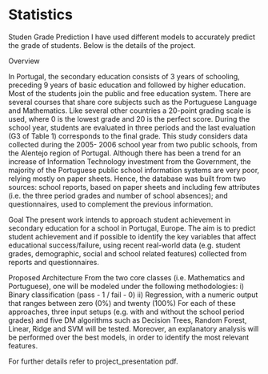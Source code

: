 # Statistics
Studen Grade Prediction
I have used different models to accurately predict the grade of students. Below is the details of the project.

Overview

In Portugal, the secondary education consists of 3 years of schooling, preceding 9 years of
basic education and followed by higher education. Most of the students join the public and free
education system. There are several courses that share core subjects such as the Portuguese
Language and Mathematics. Like several other countries a 20-point grading scale is used,
where 0 is the lowest grade and 20 is the perfect score. During the school year, students are
evaluated in three periods and the last evaluation (G3 of Table 1) corresponds to the final grade.
This study considers data collected during the 2005- 2006 school year from two public schools,
from the Alentejo region of Portugal. Although there has been a trend for an increase of
Information Technology investment from the Government, the majority of the Portuguese public
school information systems are very poor, relying mostly on paper sheets. Hence, the database
was built from two sources: school reports, based on paper sheets and including few attributes
(i.e. the three period grades and number of school absences); and questionnaires, used to
complement the previous information.

Goal
The present work intends to approach student achievement in secondary education for a school
in Portugal, Europe. The aim is to predict student achievement and if possible to identify the key
variables that affect educational success/failure, using recent real-world data (e.g. student
grades, demographic, social and school related features) collected from reports and
questionnaires.

Proposed Architecture
From the two core classes (i.e. Mathematics and Portuguese), one will be modeled under the
following methodologies:
i) Binary classification (pass - 1 / fail - 0)
ii) Regression, with a numeric output that ranges between zero (0%) and twenty (100%)
For each of these approaches, three input setups (e.g. with and without the school period
grades) and five DM algorithms such as Decision Trees, Random Forest, Linear, Ridge and
SVM will be tested. Moreover, an explanatory analysis will be performed over the best models,
in order to identify the most relevant features.


For further details refer to project_presentation pdf.
